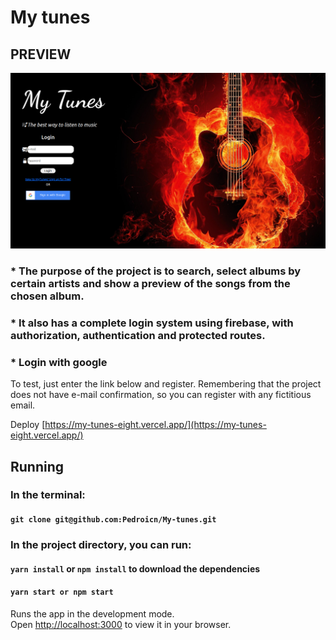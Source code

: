 # My tunes

## PREVIEW

![alt text](/src/images/login.png)

### * The purpose of the project is to search, select albums by certain artists and show a preview of the songs from the chosen album.
### * It also has a complete login system using firebase, with authorization, authentication and protected routes.
### * Login with google

To test, just enter the link below and register. Remembering that the project does not have e-mail confirmation, so you can register with any fictitious email.

Deploy [https://my-tunes-eight.vercel.app/](https://my-tunes-eight.vercel.app/)


## Running

### In the terminal:

#### `git clone git@github.com:Pedroicn/My-tunes.git`

### In the project directory, you can run:

#### `yarn install` or `npm install` to download the dependencies

#### `yarn start or npm start`

Runs the app in the development mode.\
Open [http://localhost:3000](http://localhost:3000) to view it in your browser.

